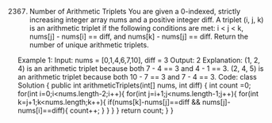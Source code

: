 2367. Number of Arithmetic Triplets
You are given a 0-indexed, strictly increasing integer array nums and a positive integer diff. A triplet (i, j, k) is an arithmetic triplet if the following conditions are met:
i < j < k,
nums[j] - nums[i] == diff, and
nums[k] - nums[j] == diff.
Return the number of unique arithmetic triplets.

 

Example 1:
Input: nums = [0,1,4,6,7,10], diff = 3
Output: 2
Explanation:
(1, 2, 4) is an arithmetic triplet because both 7 - 4 == 3 and 4 - 1 == 3.
(2, 4, 5) is an arithmetic triplet because both 10 - 7 == 3 and 7 - 4 == 3. 
Code:
class Solution {
    public int arithmeticTriplets(int[] nums, int diff) {
        int count =0;
        for(int i=0;i<nums.length-2;i++){
            for(int j=i+1;j<nums.length-1;j++){
                for(int k=j+1;k<nums.length;k++){
                    if(nums[k]-nums[j]==diff && nums[j]-nums[i]==diff){
                        count++;
                    }
                }
            }
        }
        return count;
    }
}